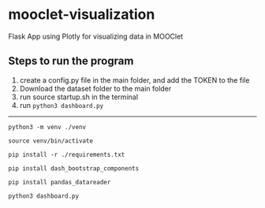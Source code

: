 # mooclet-visualization
Flask App using Plotly for visualizing data in MOOClet


## Steps to run the program
1. create a config.py file in the main folder, and add the TOKEN to the file
2. Download the dataset folder to the main folder
3. run source startup.sh in the terminal
4. run  `
python3 dashboard.py
`

-------

`
python3 -m venv ./venv
`

`
source venv/bin/activate
`

`
pip install -r ./requirements.txt
`

`
pip install dash_bootstrap_components
`

`
pip install pandas_datareader
`

`
python3 dashboard.py
`
